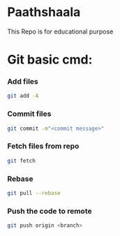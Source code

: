 # Paathshaala

This Repo is for educational purpose

# Git basic cmd:

### Add files
```sh
git add -A
```

### Commit files
```sh
git commit -m"<commit message>"
```
  
### Fetch files from repo
```sh
git fetch 
```

### Rebase
```sh
git pull --rebase
```

### Push the code to remote 
```sh
git push origin <branch>
```
